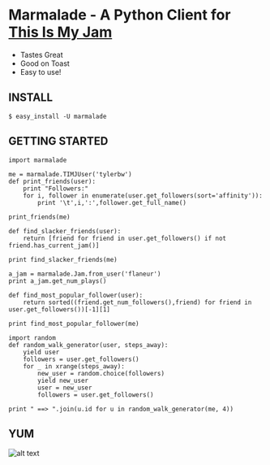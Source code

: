 # Marmalade - A Python Client for [This Is My Jam](http://thisismyjam.com/)

 * Tastes Great
 * Good on Toast
 * Easy to use!

## INSTALL
    $ easy_install -U marmalade

## GETTING STARTED

    import marmalade

    me = marmalade.TIMJUser('tylerbw')
    def print_friends(user):
        print "Followers:"
        for i, follower in enumerate(user.get_followers(sort='affinity')):
            print '\t',i,':',follower.get_full_name()

    print_friends(me)

    def find_slacker_friends(user):
        return [friend for friend in user.get_followers() if not friend.has_current_jam()]

    print find_slacker_friends(me)

    a_jam = marmalade.Jam.from_user('flaneur')
    print a_jam.get_num_plays()

    def find_most_popular_follower(user):
        return sorted((friend.get_num_followers(),friend) for friend in user.get_followers())[-1][1]

    print find_most_popular_follower(me)

    import random
    def random_walk_generator(user, steps_away):
        yield user
        followers = user.get_followers()
        for _ in xrange(steps_away):
            new_user = random.choice(followers)
            yield new_user
            user = new_user
            followers = user.get_followers()

    print " ==> ".join(u.id for u in random_walk_generator(me, 4))


## YUM
![alt text](https://raw.github.com/tylerwilliams/marmalade/master/marmalade.jpg "mmmmm (from: http://www.flickr.com/photos/wendycopley/4451578552/sizes/n/in/photostream/)")

    